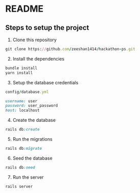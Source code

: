 # README

## Steps to setup the project

1. Clone this repository
```ruby
git clone https://github.com/zeeshan1414/hackathon-ps.git
````

2. Install the dependencies
```ruby
bundle install
yarn install
```

3. Setup the database credentials
```ruby
config/database.yml

username: user
password: user_password
host: localhost
```

4. Create the database
```ruby
rails db:create
```

5. Run the migrations
```ruby
rails db:migrate
```

6. Seed the database
```ruby
rails db:seed
```

7. Run the server
```ruby
rails server
```

